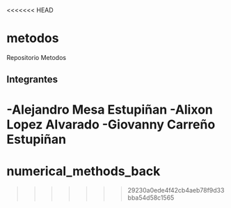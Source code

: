 <<<<<<< HEAD

# metodos
Repositorio Metodos
## Integrantes
-Alejandro Mesa Estupiñan
-Alixon Lopez Alvarado
-Giovanny Carreño Estupiñan
=======
# numerical_methods_back
>>>>>>> 29230a0ede4f42cb4aeb78f9d33bba54d58c1565
